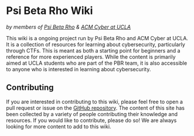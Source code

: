 # Psi Beta Rho Wiki
*by members of [Psi Beta Rho](https://pbr.acmcyber.com/) & [ACM Cyber at UCLA](https://www.acmcyber.com/)*

This wiki is a ongoing project run by Psi Beta Rho and ACM Cyber at UCLA. It is a collection of resources for learning about cybersecurity, particularly through CTFs. This is meant as both a starting point for beginners and a reference for more experienced players. While the content is primarily aimed at UCLA students who are part of the PBR team, it is also accessible to anyone who is interested in learning about cybersecurity.

## Contributing
If you are interested in contributing to this wiki, please feel free to open a pull request or issue on the [GitHub repository](https://github.com/pbrucla/cyber-challenge-archive). The content of this site has been collected by a variety of people contributing their knowledge and resources. If you would like to contribute, please do so! We are always looking for more content to add to this wiki.
